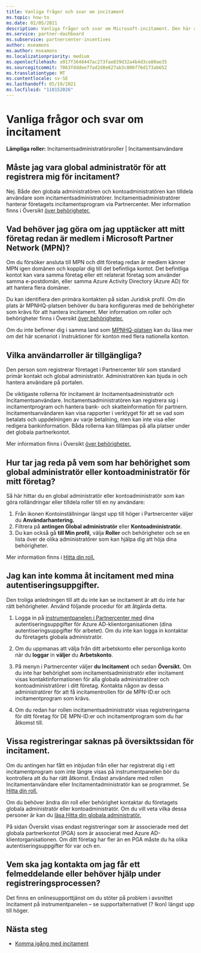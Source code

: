 ```yaml
---
title: Vanliga frågor och svar om incitament
ms.topic: how-to
ms.date: 02/05/2021
description: Vanliga frågor och svar om Microsoft-incitament. Den här artikeln innehåller frågor om användarroller, hur du registrerar eller vad du kan göra med felmeddelanden.
ms.service: partner-dashboard
ms.subservice: partnercenter-incentives
author: mseamons
ms.author: mseamons
ms.localizationpriority: medium
ms.openlocfilehash: a917f3648447ac273fae839d32a4b4d3ce80ae35
ms.sourcegitcommit: 7063fdddee77ad2d8e627ab3c806f76d173ab652
ms.translationtype: MT
ms.contentlocale: sv-SE
ms.lasthandoff: 05/19/2021
ms.locfileid: "110152026"
---
```

# <a name="frequently-asked-questions-on-incentives"></a>Vanliga frågor och svar om incitament

**Lämpliga roller:** Incitamentsadministratörsroller | Incitamentsanvändare

## <a name="do-i-need-to-be-the-global-admin-to-enroll-in-incentives"></a>Måste jag vara global administratör för att registrera mig för incitament?

Nej. Både den globala administratören och kontoadministratören kan tilldela användare som incitamentsadministratörer. Incitamentsadministratörer hanterar företagets incitamentsprogram via Partnercenter. Mer information finns i Översikt [över behörigheter.](permissions-overview.md)

## <a name="what-do-i-need-to-do-if-i-find-my-company-is-already-a-member-of-the-microsoft-partner-network-mpn"></a>Vad behöver jag göra om jag upptäcker att mitt företag redan är medlem i Microsoft Partner Network (MPN)?

Om du försöker ansluta till MPN och ditt företag redan är medlem känner MPN igen domänen och kopplar dig till det befintliga kontot. Det befintliga kontot kan vara samma företag eller ett relaterat företag som använder samma e-postdomän, eller samma Azure Activity Directory (Azure AD) för att hantera flera domäner.

Du kan identifiera den primära kontakten på sidan Juridisk profil. Om din plats är MPNHQ-platsen behöver du bara konfigureras med de behörigheter som krävs för att hantera incitament. Mer information om roller och behörigheter finns i Översikt [över behörigheter.](permissions-overview.md)

Om du inte befinner dig i samma land som [MPNHQ-platsen](https://support.microsoft.com/help/4515619/special-considerations-for-multi-national-partners-joining-the-microso) kan du läsa mer om det här scenariot i Instruktioner för konton med flera nationella konton.

## <a name="what-user-roles-are-available"></a>Vilka användarroller är tillgängliga?

Den person som registrerar företaget i Partnercenter blir som standard primär kontakt och global administratör. Administratören kan bjuda in och hantera användare på portalen.

De viktigaste rollerna för incitament är Incitamentsadministratör och Incitamentsanvändare. Incitamentsadministratören kan registrera sig i incitamentprogram och hantera bank- och skatteinformation för partnern. Incitamentsanvändaren kan visa rapporter i verktyget för att se vad som betalats och uppdelningen av varje betalning, men kan inte visa eller redigera bankinformation. Båda rollerna kan tillämpas på alla platser under det globala partnerkontot.

Mer information finns i Översikt [över behörigheter.](permissions-overview.md)

## <a name="how-can-i-find-out-who-has-global-or-account-admin-rights-for-my-company"></a>Hur tar jag reda på vem som har behörighet som global administratör eller kontoadministratör för mitt företag?

Så här hittar du en global administratör eller kontoadministratör som kan göra rolländringar eller tilldela roller till en ny användare:

1. Från ikonen Kontoinställningar längst upp till höger i Partnercenter väljer du **Användarhantering.**
2. Filtrera på **antingen Global administratör** eller **Kontoadministratör.**
3. Du kan också gå **till Min profil,** välja **Roller** och behörigheter och se en lista över de olika administratörer som kan hjälpa dig att höja dina behörigheter.
 
Mer information finns i [Hitta din roll.](find-your-role.md)  

## <a name="i-cant-access-incentives-using-my-credentials"></a>Jag kan inte komma åt incitament med mina autentiseringsuppgifter.

Den troliga anledningen till att du inte kan se incitament är att du inte har rätt behörigheter. Använd följande procedur för att åtgärda detta.

1. Logga in på [instrumentpanelen i Partnercenter med](https://partner.microsoft.com/dashboard/) dina autentiseringsuppgifter för Azure AD-klientorganisationen (dina autentiseringsuppgifter för arbetet). Om du inte kan logga in kontaktar du företagets globala administratör.

2. Om du uppmanas att välja från ditt arbetskonto eller personliga konto när du **loggar** in **väljer** du **Arbetskonto**.

3. På menyn i Partnercenter väljer **du Incitament** och sedan **Översikt.** Om du inte har behörighet som incitamentsadministratör eller incitament visas kontaktinformationen för alla globala administratörer och kontoadministratörer i ditt företag. Kontakta någon av dessa administratörer för att få incitamentrollen för de MPN-ID:er och incitamentprogram som krävs.

4. Om du redan har rollen incitamentsadministratör visas registreringarna för ditt företag för DE MPN-ID:er och incitamentprogram som du har åtkomst till.

## <a name="some-enrollments-are-missing-from-the-incentives-overview-page"></a>Vissa registreringar saknas på översiktssidan för incitament.

Om du antingen har fått en inbjudan från eller har registrerat dig i ett incitamentprogram som inte längre visas på instrumentpanelen bör du kontrollera att du har rätt åtkomst. Endast användare med rollen Incitamentanvändare eller Incitamentadministratör kan se programmet. Se [Hitta din roll.](./find-your-role.md)

Om du behöver ändra din roll eller behörighet kontaktar du företagets globala administratör eller kontoadministratör. Om du vill veta vilka dessa personer är kan du [läsa Hitta din globala administratör.](./find-your-role.md#find-your-global-admin)

På sidan Översikt visas endast registreringar som är associerade med det globala partnerkontot (PGA) som är associerat med Azure AD-klientorganisationen. Om ditt företag har fler än en PGA måste du ha olika autentiseringsuppgifter för var och en.

## <a name="who-should-i-contact-if-i-get-an-error-message-or-need-help-during-the-enrollment-process"></a>Vem ska jag kontakta om jag får ett felmeddelande eller behöver hjälp under registreringsprocessen?

Det finns en onlinesupporttjänst om du stöter på problem i avsnittet Incitament på instrumentpanelen – se supportalternativet (? Ikon) längst upp till höger.

## <a name="next-steps"></a>Nästa steg

- [Komma igång med incitament](incentives-get-started-intro.md)